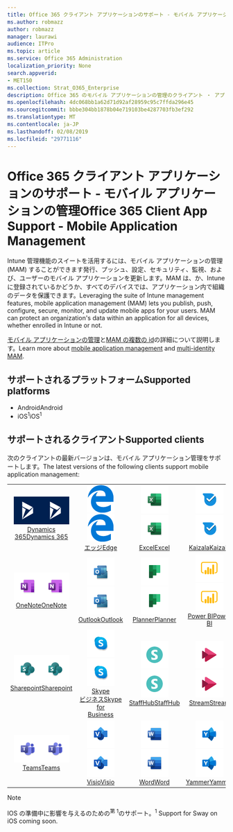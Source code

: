 ```yaml
---
title: Office 365 クライアント アプリケーションのサポート - モバイル アプリケーションの管理
ms.author: robmazz
author: robmazz
manager: laurawi
audience: ITPro
ms.topic: article
ms.service: Office 365 Administration
localization_priority: None
search.appverid:
- MET150
ms.collection: Strat_O365_Enterprise
description: Office 365 のモバイル アプリケーションの管理のクライアント ・ アプリケーション ・ サポートを理解します。
ms.openlocfilehash: 4dc068bb1a62d71d92af28959c95c7ffda296e45
ms.sourcegitcommit: bbbe304bb1878b04e719103be4287703fb3ef292
ms.translationtype: MT
ms.contentlocale: ja-JP
ms.lasthandoff: 02/08/2019
ms.locfileid: "29771116"
---
```

# <a name="office-365-client-app-support---mobile-application-management"></a><span data-ttu-id="99568-103">Office 365 クライアント アプリケーションのサポート - モバイル アプリケーションの管理</span><span class="sxs-lookup"><span data-stu-id="99568-103">Office 365 Client App Support - Mobile Application Management</span></span>

<span data-ttu-id="99568-p101">Intune 管理機能のスイートを活用するには、モバイル アプリケーションの管理 (MAM) することができます発行、プッシュ、設定、セキュリティ、監視、および、ユーザーのモバイル アプリケーションを更新します。MAM は、か、Intune に登録されているかどうか、すべてのデバイスでは、アプリケーション内で組織のデータを保護できます。</span><span class="sxs-lookup"><span data-stu-id="99568-p101">Leveraging the suite of Intune management features, mobile application management (MAM) lets you publish, push, configure, secure, monitor, and update mobile apps for your users. MAM can protect an organization's data within an application for all devices, whether enrolled in Intune or not.</span></span>

<span data-ttu-id="99568-106">[モバイル アプリケーションの管理](https://docs.microsoft.com/intune/mam-faq)と[MAM の複数の id](https://docs.microsoft.com/intune/app-protection-policy)の詳細について説明します。</span><span class="sxs-lookup"><span data-stu-id="99568-106">Learn more about [mobile application management](https://docs.microsoft.com/intune/mam-faq) and [multi-identity MAM](https://docs.microsoft.com/intune/app-protection-policy).</span></span>

## <a name="supported-platforms"></a><span data-ttu-id="99568-107">サポートされるプラットフォーム</span><span class="sxs-lookup"><span data-stu-id="99568-107">Supported platforms</span></span>

 - <span data-ttu-id="99568-108">Android</span><span class="sxs-lookup"><span data-stu-id="99568-108">Android</span></span>
 - <span data-ttu-id="99568-109">iOS<sup>1</sup></span><span class="sxs-lookup"><span data-stu-id="99568-109">iOS<sup>1</sup></span></span>

## <a name="supported-clients"></a><span data-ttu-id="99568-110">サポートされるクライアント</span><span class="sxs-lookup"><span data-stu-id="99568-110">Supported clients</span></span>

<span data-ttu-id="99568-111">次のクライアントの最新バージョンは、モバイル アプリケーション管理をサポートします。</span><span class="sxs-lookup"><span data-stu-id="99568-111">The latest versions of the following clients support mobile application management:</span></span>

| | | | | | |
|:---:|:---:|:---:|:---:|:---:|:---:|
| <span data-ttu-id="99568-112">![Dynamics 365 アイコン](media/o365-dynamics365-64x64.png)</span><span class="sxs-lookup"><span data-stu-id="99568-112">![Dynamics 365 icon](media/o365-dynamics365-64x64.png)</span></span> <br> [<span data-ttu-id="99568-113">Dynamics 365</span><span class="sxs-lookup"><span data-stu-id="99568-113">Dynamics 365</span></span>](https://dynamics.microsoft.com) | <span data-ttu-id="99568-114">![端のアイコン](media/o365-edge-64x64.png)</span><span class="sxs-lookup"><span data-stu-id="99568-114">![Edge icon](media/o365-edge-64x64.png)</span></span> <br> [<span data-ttu-id="99568-115">エッジ</span><span class="sxs-lookup"><span data-stu-id="99568-115">Edge</span></span>](https://www.microsoft.com/windows/microsoft-edge) | <span data-ttu-id="99568-116">![[Excel] アイコン](media/o365-excel-64x64.png)</span><span class="sxs-lookup"><span data-stu-id="99568-116">![Excel icon](media/o365-excel-64x64.png)</span></span> <br> [<span data-ttu-id="99568-117">Excel</span><span class="sxs-lookup"><span data-stu-id="99568-117">Excel</span></span>](https://products.office.com/excel) | <span data-ttu-id="99568-118">![Kaizala アイコン](media/o365-kaizala-64x64.png)</span><span class="sxs-lookup"><span data-stu-id="99568-118">![Kaizala icon](media/o365-kaizala-64x64.png)</span></span> <br> [<span data-ttu-id="99568-119">Kaizala</span><span class="sxs-lookup"><span data-stu-id="99568-119">Kaizala</span></span>](https://products.office.com/en/business/microsoft-kaizala) | <span data-ttu-id="99568-120">![ビジネスのアイコンを OneDrive](media/o365-OneDrive-64x64.png)</span><span class="sxs-lookup"><span data-stu-id="99568-120">![OneDrive for Business icon](media/o365-OneDrive-64x64.png)</span></span> <br> [<span data-ttu-id="99568-121">OneDrive</span><span class="sxs-lookup"><span data-stu-id="99568-121">OneDrive</span></span>](https://products.office.com/onedrive-for-business/online-cloud-storage)
| <span data-ttu-id="99568-122">![OneNote アイコン](media/o365-OneNote-64x64.png)</span><span class="sxs-lookup"><span data-stu-id="99568-122">![OneNote icon](media/o365-OneNote-64x64.png)</span></span> <br> [<span data-ttu-id="99568-123">OneNote</span><span class="sxs-lookup"><span data-stu-id="99568-123">OneNote</span></span>](https://products.office.com/onenote) | <span data-ttu-id="99568-124">![Outlook のアイコン](media/o365-outlook-64x64.png)</span><span class="sxs-lookup"><span data-stu-id="99568-124">![Outlook icon](media/o365-outlook-64x64.png)</span></span> <br> [<span data-ttu-id="99568-125">Outlook</span><span class="sxs-lookup"><span data-stu-id="99568-125">Outlook</span></span>](https://products.office.com/outlook) | <span data-ttu-id="99568-126">![プランナーのアイコン](media/o365-planner-64x64.png)</span><span class="sxs-lookup"><span data-stu-id="99568-126">![Planner icon](media/o365-planner-64x64.png)</span></span> <br> [<span data-ttu-id="99568-127">Planner</span><span class="sxs-lookup"><span data-stu-id="99568-127">Planner</span></span>](https://products.office.com/business/task-management-software) | <span data-ttu-id="99568-128">![PowerBI アイコン](media/o365-powerbi-64x64.png)</span><span class="sxs-lookup"><span data-stu-id="99568-128">![PowerBI icon](media/o365-powerbi-64x64.png)</span></span> <br> [<span data-ttu-id="99568-129">Power BI</span><span class="sxs-lookup"><span data-stu-id="99568-129">Power BI</span></span>](https://powerbi.microsoft.com) | <span data-ttu-id="99568-130">![[PowerPoint] アイコン](media/o365-powerpoint-64x64.png)</span><span class="sxs-lookup"><span data-stu-id="99568-130">![PowerPoint icon](media/o365-powerpoint-64x64.png)</span></span> <br> [<span data-ttu-id="99568-131">PowerPoint</span><span class="sxs-lookup"><span data-stu-id="99568-131">PowerPoint</span></span>](https://products.office.com/powerpoint) |
| <span data-ttu-id="99568-132">![SharePoint のアイコン](media/o365-sharepoint-64x64.png)</span><span class="sxs-lookup"><span data-stu-id="99568-132">![SharePoint icon](media/o365-sharepoint-64x64.png)</span></span> <br> [<span data-ttu-id="99568-133">Sharepoint</span><span class="sxs-lookup"><span data-stu-id="99568-133">Sharepoint</span></span>](https://products.office.com/sharepoint) | <span data-ttu-id="99568-134">![Skype ビジネスのアイコン](media/o365-skypeforbusiness-64x64.png)</span><span class="sxs-lookup"><span data-stu-id="99568-134">![Skype for Business icon](media/o365-skypeforbusiness-64x64.png)</span></span> <br> [<span data-ttu-id="99568-135">Skype<br>ビジネス</span><span class="sxs-lookup"><span data-stu-id="99568-135">Skype for <br> Business</span></span>](https://www.skype.com/business/) | <span data-ttu-id="99568-136">![StaffHub アイコン](media/o365-staffhub-64x64.png)</span><span class="sxs-lookup"><span data-stu-id="99568-136">![StaffHub icon](media/o365-staffhub-64x64.png)</span></span> <br> [<span data-ttu-id="99568-137">StaffHub</span><span class="sxs-lookup"><span data-stu-id="99568-137">StaffHub</span></span>](https://products.office.com/microsoft-staffhub/staff-scheduling-software) | <span data-ttu-id="99568-138">![ストリーム アイコン](media/o365-stream-64x64.png)</span><span class="sxs-lookup"><span data-stu-id="99568-138">![Stream icon](media/o365-stream-64x64.png)</span></span> <br> [<span data-ttu-id="99568-139">Stream</span><span class="sxs-lookup"><span data-stu-id="99568-139">Stream</span></span>](https://stream.microsoft.com) | <span data-ttu-id="99568-140">![アイコンをかきたてる](media/o365-sway-64x64.png)</span><span class="sxs-lookup"><span data-stu-id="99568-140">![Sway icon](media/o365-sway-64x64.png)</span></span> <br> [<span data-ttu-id="99568-141"><sup>1</sup>をかきたてる</span><span class="sxs-lookup"><span data-stu-id="99568-141">Sway<sup>1</sup></span></span>](https://sway.com)
| <span data-ttu-id="99568-142">![チーム アイコン](media/o365-teams-64x64.png)</span><span class="sxs-lookup"><span data-stu-id="99568-142">![Teams icon](media/o365-teams-64x64.png)</span></span> <br> [<span data-ttu-id="99568-143">Teams</span><span class="sxs-lookup"><span data-stu-id="99568-143">Teams</span></span>](https://products.office.com/microsoft-teams/group-chat-software) | <span data-ttu-id="99568-144">![Visio アイコン](media/o365-visio-64x64.png)</span><span class="sxs-lookup"><span data-stu-id="99568-144">![Visio icon](media/o365-visio-64x64.png)</span></span> <br> [<span data-ttu-id="99568-145">Visio</span><span class="sxs-lookup"><span data-stu-id="99568-145">Visio</span></span>](https://products.office.com/visio/flowchart-software) | <span data-ttu-id="99568-146">![[Word] アイコン](media/o365-word-64x64.png)</span><span class="sxs-lookup"><span data-stu-id="99568-146">![Word icon](media/o365-word-64x64.png)</span></span> <br> [<span data-ttu-id="99568-147">Word</span><span class="sxs-lookup"><span data-stu-id="99568-147">Word</span></span>](https://products.office.com/word) |<span data-ttu-id="99568-148">![Yammer のアイコン](media/o365-yammer-64x64.png)</span><span class="sxs-lookup"><span data-stu-id="99568-148">![Yammer icon](media/o365-yammer-64x64.png)</span></span> <br> [<span data-ttu-id="99568-149">Yammer</span><span class="sxs-lookup"><span data-stu-id="99568-149">Yammer</span></span>](https://products.office.com/yammer/yammer-overview)

> [!NOTE]
> <span data-ttu-id="99568-150">IOS の準備中に影響を与えるのための<sup>第 1</sup>のサポート。</span><span class="sxs-lookup"><span data-stu-id="99568-150"><sup>1</sup> Support for Sway on iOS coming soon.</span></span>
